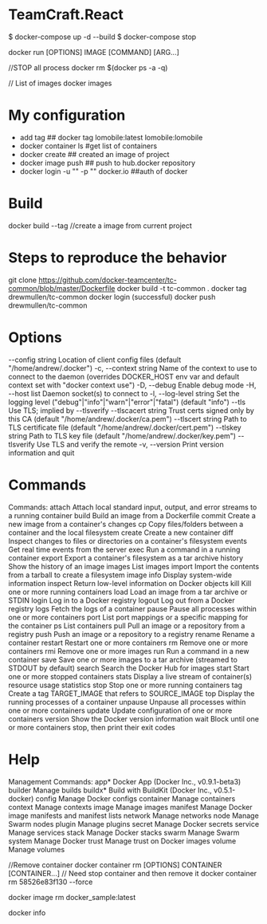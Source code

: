 # TeamCraft.React

$ docker-compose up -d --build
$ docker-compose stop

docker run [OPTIONS] IMAGE [COMMAND] [ARG...]

//STOP all process
docker rm $(docker ps -a -q)

// List of images
docker images

# My configuration
  - add tag  ## docker tag lomobile:latest lomobile:lomobile
  - docker container ls #get list of containers
  - docker create <name> ## created an image of project
  - docker image push <tag name> ## push to hub.docker repository
  - docker login -u "<your userId>" -p "<your password>" docker.io   ##auth of docker

# Build
  docker build --tag <name> <relative path of directory>  //create a image from current project

# Steps to reproduce the behavior
git clone https://github.com/docker-teamcenter/tc-common/blob/master/Dockerfile
docker build -t tc-common .
docker tag <container-id> drewmullen/tc-common
docker login (successful)
docker push drewmullen/tc-common


# Options
--config string      Location of client config files (default "/home/andrew/.docker")
-c, --context string     Name of the context to use to connect to the daemon (overrides DOCKER_HOST env var and default context set with "docker context use")
-D, --debug              Enable debug mode
-H, --host list          Daemon socket(s) to connect to
-l, --log-level string   Set the logging level ("debug"|"info"|"warn"|"error"|"fatal") (default "info")
--tls                Use TLS; implied by --tlsverify
--tlscacert string   Trust certs signed only by this CA (default "/home/andrew/.docker/ca.pem")
--tlscert string     Path to TLS certificate file (default "/home/andrew/.docker/cert.pem")
--tlskey string      Path to TLS key file (default "/home/andrew/.docker/key.pem")
--tlsverify          Use TLS and verify the remote
-v, --version            Print version information and quit


# Commands
Commands:
attach      Attach local standard input, output, and error streams to a running container
build       Build an image from a Dockerfile
commit      Create a new image from a container's changes
cp          Copy files/folders between a container and the local filesystem
create      Create a new container
diff        Inspect changes to files or directories on a container's filesystem
events      Get real time events from the server
exec        Run a command in a running container
export      Export a container's filesystem as a tar archive
history     Show the history of an image
images      List images
import      Import the contents from a tarball to create a filesystem image
info        Display system-wide information
inspect     Return low-level information on Docker objects
kill        Kill one or more running containers
load        Load an image from a tar archive or STDIN
login       Log in to a Docker registry
logout      Log out from a Docker registry
logs        Fetch the logs of a container
pause       Pause all processes within one or more containers
port        List port mappings or a specific mapping for the container
ps          List containers
pull        Pull an image or a repository from a registry
push        Push an image or a repository to a registry
rename      Rename a container
restart     Restart one or more containers
rm          Remove one or more containers
rmi         Remove one or more images
run         Run a command in a new container
save        Save one or more images to a tar archive (streamed to STDOUT by default)
search      Search the Docker Hub for images
start       Start one or more stopped containers
stats       Display a live stream of container(s) resource usage statistics
stop        Stop one or more running containers
tag         Create a tag TARGET_IMAGE that refers to SOURCE_IMAGE
top         Display the running processes of a container
unpause     Unpause all processes within one or more containers
update      Update configuration of one or more containers
version     Show the Docker version information
wait        Block until one or more containers stop, then print their exit codes


# Help
Management Commands:
app*        Docker App (Docker Inc., v0.9.1-beta3)
builder     Manage builds
buildx*     Build with BuildKit (Docker Inc., v0.5.1-docker)
config      Manage Docker configs
container   Manage containers
context     Manage contexts
image       Manage images
manifest    Manage Docker image manifests and manifest lists
network     Manage networks
node        Manage Swarm nodes
plugin      Manage plugins
secret      Manage Docker secrets
service     Manage services
stack       Manage Docker stacks
swarm       Manage Swarm
system      Manage Docker
trust       Manage trust on Docker images
volume      Manage volumes



//Remove container
docker container rm [OPTIONS] CONTAINER [CONTAINER...]
// Need stop container and then remove it
docker container rm 58526e83f130 --force

docker image rm docker_sample:latest


docker info
